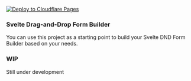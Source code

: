 [![Deploy to Cloudflare Pages](https://github.com/moalamri/svelte-form-builder/actions/workflows/publish.yml/badge.svg)](https://github.com/moalamri/svelte-form-builder/actions/workflows/publish.yml)

### Svelte Drag-and-Drop Form Builder
You can use this project as a starting point to build your Svelte DND Form Builder based on your needs.

### WIP
Still under development
